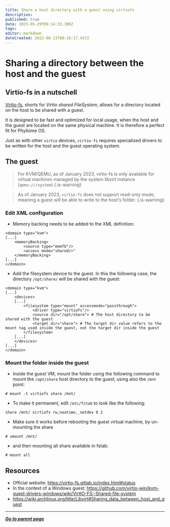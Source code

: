 ```yaml
---
title: Share a host directory with a guest using virtiofs
description: 
published: true
date: 2023-05-29T09:14:33.306Z
tags: 
editor: markdown
dateCreated: 2022-08-13T00:16:17.437Z
---
```


# Sharing a directory between the host and the guest 

## Virtio-fs in a nutschell

[Virtio-fs](https://virtio-fs.gitlab.io/), shorts for *Virtio shared FileSystem*, allows for a directory located on the host to be shared with a guest. 

It is designed to be fast and optimized for local usage, when the host and the guest are located on the same physical machine. It is therefore a perfect fit for Phyllome OS. 

Just as with other `virtio` devices, `virtio-fs` requires specialized drivers to be written for the host and the guest operating system.

## The guest

> For KVM/QEMU, as of January 2023, virtio-fs is only available for virtual machines managed by the system libvirt instance (`qemu:///system`)
{.is-warning}

> As of January 2023, `virtio-fs` does not support read-only mode, meaning a guest will be able to write to the host's folder.
{.is-warning}

### Edit XML configuration

* Memory backing needs to be added to the XML definition:

```
<domain type="kvm">
[...]
    <memoryBacking>
        <source type="memfb"/>
        <access mode="shared/>"
    </memoryBacking>
[...]
</domain>
```

* Add the filesystem device to the guest. In this the following case, the directory `/opt/share/` will be shared with the guest:

```    
<domain type="kvm">
[...]
    <devices>
    [...]
        <filesystem type="mount" accessmode="passthrough">
            <driver type="virtiofs"/>
            <source dir="/opt/share"> # The host directory to be shared with the guest
            <target dir="share"> # The target dir value refers to the mount tag used inside the guest, not the target dir inside the guest
        </filesystem>
    [...]
    </devices>
[...]
</domain>    
```

### Mount the folder inside the guest

* Inside the guest VM, mount the folder using the following command to mount the `/opt/share` host directory to the guest, using also the `/mnt` point: 

`# mount -t virtiofs share /mnt/`

* To make it permanent, edit `/etc/fstab` to look like the following:

```
share /mnt/ virtiofs rw,noatime,_netdev 0 2
```

* Make sure it works before rebooting the guest virtual machine, by un-mounting the share

`# umount /mnt/` 

* and then mounting all share available in fstab:

`# mount all`

## Resources

* Official website: https://virtio-fs.gitlab.io/index.html#status
* In the context of a Windows guest: https://github.com/virtio-win/kvm-guest-drivers-windows/wiki/VirtIO-FS:-Shared-file-system
* https://wiki.archlinux.org/title/Libvirt#Sharing_data_between_host_and_guest

---

*[**Go to parent page**](https://wiki.phyllo.me/)*